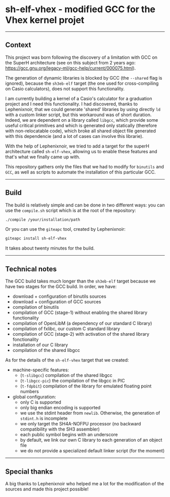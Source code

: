 # sh-elf-vhex - modified GCC for the Vhex kernel projet

---

## Context

This project was born following the discovery of a limitation with GCC on the
SuperH architecture
(see on this subject from 2 years ago:
https://gcc.gnu.org/legacy-ml/gcc-help/current/000075.html).

The generation of dynamic libraries is blocked by GCC (the `--shared` flag is ignored),
because the `sh3eb-elf` target (the one used for cross-compiling on Casio calculators),
does not support this functionality.

I am currently building a kernel of a Casio's calculator for a graduation
project and I need this functionality. I had discovered, thanks to Lephenixnoir,
that we could generate 'shared' libraries by using directly `ld` with a custom
linker script, but this workaround was of short duration. Indeed, we are
dependent on a library called `libgcc`, which provide some useful critical
primitives and which is generated only statically (therefore with
non-relocatable code), which broke all shared object file generated with this
dependencie (and a lot of cases can involve this librarie).

With the help of Lephenixnoir, we tried to add a target for the
superH architecture called `sh-elf-vhex`, allowing us to enable these features
and that's what we finally came up with.

This repository gathers only the files that we had to modify for
`binutils` and` GCC`, as well as scripts to automate the installation of this
particular GCC.

---

## Build

The build is relatively simple and can be done in two different ways: you can
use the `compile.sh` script which is at the root of the repository:

```bash
./compile /your/installation/path
```

Or you can use the `giteapc` tool, created by Lephenixnoir:

```bash
giteapc install sh-elf-vhex
```

It takes about twenty minutes for the build.

---

## Technical notes

The GCC build takes much longer than the `sh3eb-elf` target because we have two
stages for the GCC build. In order, we have:

* download + configuration of binutils sources
* download + configuration of GCC sources
* compilation of binutils
* compilation of GCC (stage-1) without enabling the shared library functionality
* compilation of OpenLibM (a dependency of our standard C library)
* compilation of fxlibc, our custom C standard library
* compilation of GCC (stage-2) with activation of the shared library fonctionality
* installation of our C library
* compilation of the shared libgcc

As for the details of the `sh-elf-vhex` target that we created:

* machine-specific features:
  * (`t-slibgcc`) compilation of the shared libgcc
  * (`t-libgcc-pic`) the compilation of the libgcc in PIC
  * (`t-fdpbit`) compilation of the library for emulated floating point numbers
* global configuration:
  * only C is supported
  * only big endian encoding is supported
  * we use the stdint header from `newlib`. Otherwise, the generation of `stdint.h` is incomplete
  * we only target the SH4A-NOFPU processor (no backward compatibility with the SH3 assembler)
  * each public symbol begins with an underscore
  * by default, we link our own C library to each generation of an object file
  * we do not provide a specialized default linker script (for the moment)

---

## Special thanks

A big thanks to Lephenixnoir who helped me a lot for the modification of the
sources and made this project possible!
